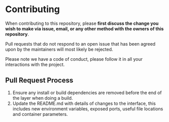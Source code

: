 # Contributing

When contributing to this repository, please **first discuss the change you wish to make via issue,
email, or any other method with the owners of this repository**.

Pull requests that do not respond to an open issue that has been agreed upon by the maintainers
will most likely be rejected.

Please note we have a code of conduct, please follow it in all your interactions with the project.

## Pull Request Process

1. Ensure any install or build dependencies are removed before the end of the layer when doing a
   build.
2. Update the README.md with details of changes to the interface, this includes new environment
   variables, exposed ports, useful file locations and container parameters.
